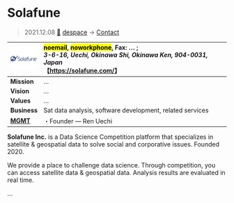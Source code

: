 # Solafune
> 2021.12.08 [🚀](../../index/index.md) [despace](../index.md) → [Contact](../contact.md)

|[![](../f/contact/s/solafune_logo1_thumb.png)](../f/contact/s/solafune_logo1.png)|<mark>noemail</mark>, <mark>noworkphone</mark>, Fax: … ;<br> *3-6-16, Uechi, Okinawa Shi, Okinawa Ken, 904-0031, Japan*<br> 【<https://solafune.com/>】|
|:--|:--|
|**Mission**|…|
|**Vision**|…|
|**Values**|…|
|**Business**|Sat data analysis, software development, related services|
|**[MGMT](../mgmt.md)**|・Founder — Ren Uechi|

**Solafune Inc.** is a Data Science Competition platform that specializes in satellite & geospatial data to solve social and corporative issues. Founded 2020.

We provide a place to challenge data science. Through competition, you can access satellite data & geospatial data. Analysis results are evaluated in real time.

<p style="page-break-after:always"> </p>

…
